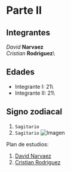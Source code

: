 # Parte II
## Integrantes
*David* **Narvaez**\
*Cristian* **Rodriguez**\
## Edades
- Integrante I: 21\
- Integrante II: 21\
## Signo zodiacal
1. `Sagitario`
2. `Sagitario`
![Imagen](https://image.shutterstock.com/image-illustration/sagittarius-centaur-archer-sixth-sign-260nw-1683169555.jpg)

Plan de estudios:
1. [David Narvaez](https://www.escuelaing.edu.co/es/programas/ingenieria-de-sistemas/)
2. [Cristian Rodriguez](https://www.escuelaing.edu.co/es/programas/ingenieria-de-sistemas/)

